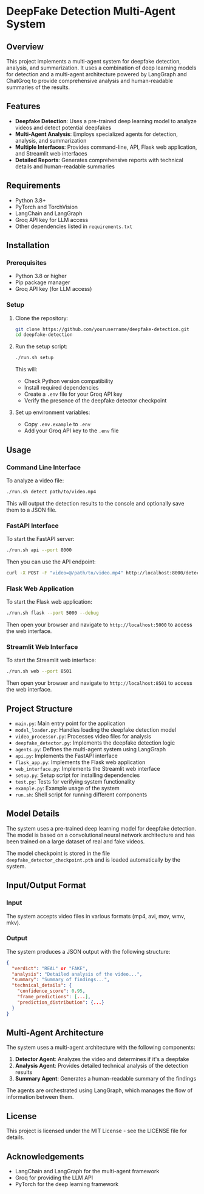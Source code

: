 # DeepFake Detection Multi-Agent System

## Overview

This project implements a multi-agent system for deepfake detection, analysis, and summarization. It uses a combination of deep learning models for detection and a multi-agent architecture powered by LangGraph and ChatGroq to provide comprehensive analysis and human-readable summaries of the results.

## Features

- **Deepfake Detection**: Uses a pre-trained deep learning model to analyze videos and detect potential deepfakes
- **Multi-Agent Analysis**: Employs specialized agents for detection, analysis, and summarization
- **Multiple Interfaces**: Provides command-line, API, Flask web application, and Streamlit web interfaces
- **Detailed Reports**: Generates comprehensive reports with technical details and human-readable summaries

## Requirements

- Python 3.8+
- PyTorch and TorchVision
- LangChain and LangGraph
- Groq API key for LLM access
- Other dependencies listed in `requirements.txt`

## Installation

### Prerequisites

- Python 3.8 or higher
- Pip package manager
- Groq API key (for LLM access)

### Setup

1. Clone the repository:
   ```bash
   git clone https://github.com/yourusername/deepfake-detection.git
   cd deepfake-detection
   ```

2. Run the setup script:
   ```bash
   ./run.sh setup
   ```

   This will:
   - Check Python version compatibility
   - Install required dependencies
   - Create a `.env` file for your Groq API key
   - Verify the presence of the deepfake detector checkpoint

3. Set up environment variables:
   - Copy `.env.example` to `.env`
   - Add your Groq API key to the `.env` file

## Usage

### Command Line Interface

To analyze a video file:

```bash
./run.sh detect path/to/video.mp4
```

This will output the detection results to the console and optionally save them to a JSON file.

### FastAPI Interface

To start the FastAPI server:

```bash
./run.sh api --port 8000
```

Then you can use the API endpoint:

```bash
curl -X POST -F "video=@/path/to/video.mp4" http://localhost:8000/detect/
```

### Flask Web Application

To start the Flask web application:

```bash
./run.sh flask --port 5000 --debug
```

Then open your browser and navigate to `http://localhost:5000` to access the web interface.

### Streamlit Web Interface

To start the Streamlit web interface:

```bash
./run.sh web --port 8501
```

Then open your browser and navigate to `http://localhost:8501` to access the web interface.

## Project Structure

- `main.py`: Main entry point for the application
- `model_loader.py`: Handles loading the deepfake detection model
- `video_processor.py`: Processes video files for analysis
- `deepfake_detector.py`: Implements the deepfake detection logic
- `agents.py`: Defines the multi-agent system using LangGraph
- `api.py`: Implements the FastAPI interface
- `flask_app.py`: Implements the Flask web application
- `web_interface.py`: Implements the Streamlit web interface
- `setup.py`: Setup script for installing dependencies
- `test.py`: Tests for verifying system functionality
- `example.py`: Example usage of the system
- `run.sh`: Shell script for running different components

## Model Details

The system uses a pre-trained deep learning model for deepfake detection. The model is based on a convolutional neural network architecture and has been trained on a large dataset of real and fake videos.

The model checkpoint is stored in the file `deepfake_detector_checkpoint.pth` and is loaded automatically by the system.

## Input/Output Format

### Input

The system accepts video files in various formats (mp4, avi, mov, wmv, mkv).

### Output

The system produces a JSON output with the following structure:

```json
{
  "verdict": "REAL" or "FAKE",
  "analysis": "Detailed analysis of the video...",
  "summary": "Summary of findings...",
  "technical_details": {
    "confidence_score": 0.95,
    "frame_predictions": [...],
    "prediction_distribution": {...}
  }
}
```

## Multi-Agent Architecture

The system uses a multi-agent architecture with the following components:

1. **Detector Agent**: Analyzes the video and determines if it's a deepfake
2. **Analysis Agent**: Provides detailed technical analysis of the detection results
3. **Summary Agent**: Generates a human-readable summary of the findings

The agents are orchestrated using LangGraph, which manages the flow of information between them.

## License

This project is licensed under the MIT License - see the LICENSE file for details.

## Acknowledgements

- LangChain and LangGraph for the multi-agent framework
- Groq for providing the LLM API
- PyTorch for the deep learning framework